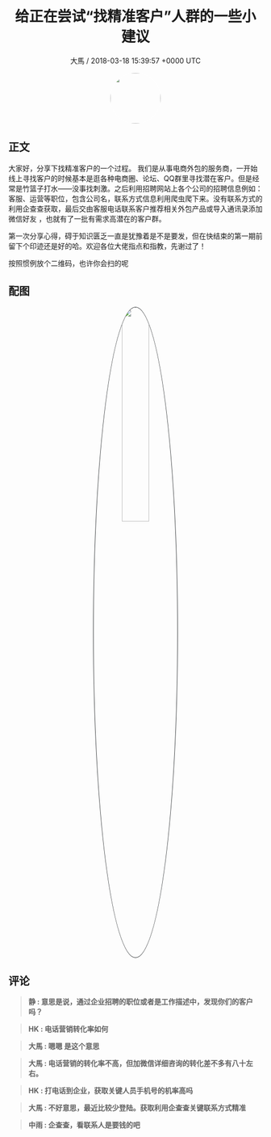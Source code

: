 <h1 align="center">给正在尝试“找精准客户”人群的一些小建议</h1>
<p align="center">
    <a>大馬 / 2018-03-18 15:39:57 &#43;0000 UTC</a>
</p>

<div align="center">
    <img src="https://images.zsxq.com/Fj1AkKYRQyXWBroVfQSKzHbzZcoU?e=1590940799&amp;token=kIxbL07-8jAj8w1n4s9zv64FuZZNEATmlU_Vm6zD:5zc3ggF-OgBoCSUaQF8kfJ-Y8KI=" width="100" height="100" style="border:1px solid;border-radius:50%; color:#ffffff"/>
</div>

## 正文

<div>
大家好，分享下找精准客户的一个过程。
我们是从事电商外包的服务商，一开始线上寻找客户的时候基本是逛各种电商圈、论坛、QQ群里寻找潜在客户。但是经常是竹篮子打水——没事找刺激。之后利用招聘网站上各个公司的招聘信息例如：客服、运营等职位，包含公司名，联系方式信息利用爬虫爬下来。没有联系方式的利用企查查获取，最后交由客服电话联系客户推荐相关外包产品或导入通讯录添加微信好友 ，也就有了一批有需求高潜在的客户群。

第一次分享心得，碍于知识匮乏一直是犹豫着是不是要发，但在快结束的第一期前留下个印迹还是好的哈。欢迎各位大佬指点和指教，先谢过了！

按照惯例放个二维码，也许你会扫的呢
</div>

## 配图
<div class="image" align="center">

<img src="https://images.zsxq.com/FlyhumI3UNjJY-3Z_Vxl8XATfoVw?e=1590940799&amp;token=kIxbL07-8jAj8w1n4s9zv64FuZZNEATmlU_Vm6zD:gTjA9qcTsohd4sFqeipWY7IOGc0=" width="33%" height="33%" style="border:1px solid;border-radius:50%; color:#3c3f41"/>

</div>

## 评论

<div align="left">
<div>

<blockquote >
<span> <strong>静 : 意思是说，通过企业招聘的职位或者是工作描述中，发现你们的客户吗？ </strong></span>
</blockquote>

<blockquote >
<span> <strong>HK : 电话营销转化率如何 </strong></span>
</blockquote>

<blockquote >
<span> <strong>大馬 : 嗯嗯 是这个意思 </strong></span>
</blockquote>

<blockquote >
<span> <strong>大馬 : 电话营销的转化率不高，但加微信详细咨询的转化差不多有八十左右。 </strong></span>
</blockquote>

<blockquote >
<span> <strong>HK : 打电话到企业，获取关键人员手机号的机率高吗 </strong></span>
</blockquote>

<blockquote >
<span> <strong>大馬 : 不好意思，最近比较少登陆。获取利用企查查关键联系方式精准 </strong></span>
</blockquote>

<blockquote >
<span> <strong>中雨 : 企查查，看联系人是要钱的吧 </strong></span>
</blockquote>

</div>
</div>